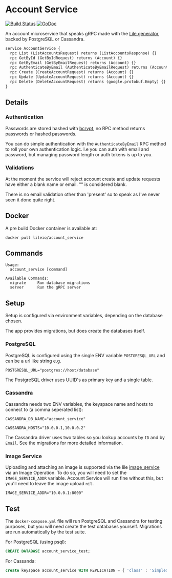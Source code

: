 # Account Service

[![Build Status](https://travis-ci.org/lileio/account_service.svg?branch=master)](https://travis-ci.org/lileio/account_service) [![GoDoc](https://godoc.org/github.com/lileio/account_service?status.svg)](https://godoc.org/github.com/lileio/account_service)

An account microservice that speaks gRPC made with the [Lile generator](https://github.com/lileio/lile), backed by PostgreSQL or Cassandra.

``` protobuf
service AccountService {
  rpc List (ListAccountsRequest) returns (ListAccountsResponse) {}
  rpc GetById (GetByIdRequest) returns (Account) {}
  rpc GetByEmail (GetByEmailRequest) returns (Account) {}
  rpc AuthenticateByEmail (AuthenticateByEmailRequest) returns (Account) {}
  rpc Create (CreateAccountRequest) returns (Account) {}
  rpc Update (UpdateAccountRequest) returns (Account) {}
  rpc Delete (DeleteAccountRequest) returns (google.protobuf.Empty) {}
}
```
## Details

### Authentication
Passwords are stored hashed with [bcrypt](https://godoc.org/golang.org/x/crypto/bcrypt), no RPC method returns passwords or hashed passwords.

You can do simple authentication with the `AuthenticateByEmail` RPC method to roll your own authentication logic. I.e you can auth with email and password, but managing password length or auth tokens is up to you.

### Validations

At the moment the service will reject account create and update requests have either a blank name or email. "" is considered blank.

There is no email validation other than 'present' so to speak as I've never seen it done quite right.

## Docker

A pre build Docker container is available at:

```
docker pull lileio/account_service
```

## Commands

```
Usage:
  account_service [command]

Available Commands:
  migrate     Run database migrations
  server      Run the gRPC server
```

## Setup

Setup is configured via environment variables, depending on the database chosen.

The app provides migrations, but does create the databases itself.

### PostgreSQL

PostgreSQL is configured using the single ENV variable `POSTGRESQL_URL` and can be a url like string e.g.

`POSTGRESQL_URL="postgres://host/database"`

The PostgreSQL driver uses UUID's as primary key and a single table.

### Cassandra

Cassandra needs two ENV variables, the keyspace name and hosts to connect to (a comma seperated list):

`CASSANDRA_DB_NAME="account_service"`

`CASSANDRA_HOSTS="10.0.0.1,10.0.0.2"`

The Cassandra driver uses two tables so you lookup accounts by `ID` and by `Email`. See the migrations for more detailed information.

### Image Service

Uploading and attaching an image is supported via the lile [image_service](https://github.com/lileio/image_service/) via an Image Operation. To do so, you will need to set the `IMAGE_SERVICE_ADDR` variable. Account Service will run fine without this, but you'll need to leave the image upload `nil`.

```
IMAGE_SERVICE_ADDR="10.0.0.1:8000"
```

## Test
The `docker-compose.yml` file will run PostgreSQL and Cassandra for testing purposes, but you will need create the test databases yourself. Migrations are run automatically by the test suite.

For PostgreSQL (using psql):

``` sql
CREATE DATABASE account_service_test;
```

For Cassanda:

``` sql
create keyspace account_service WITH REPLICATION = { 'class' : 'SimpleStrategy', 'replication_factor' : 1 };
```

